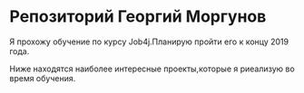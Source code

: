 # Репозиторий Георгий Моргунов

Я прохожу обучение по курсу Job4j.Планирую пройти его к концу 2019 года.

Ниже находятся наиболее интересные проекты,которые я риеализую во время обучения.
